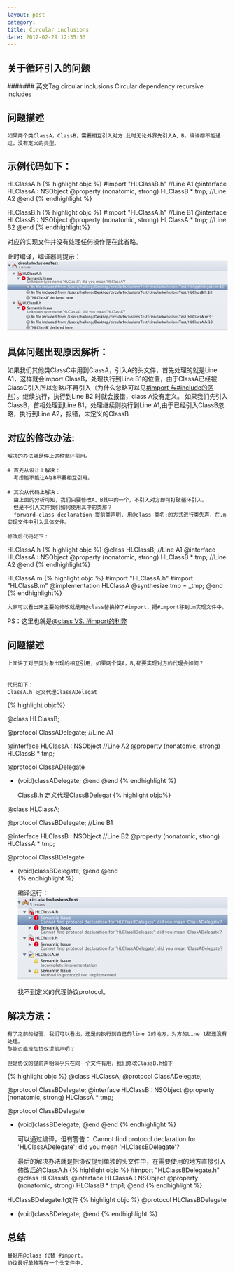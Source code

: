 ```yaml
---
layout: post
category: 
title: Circular inclusions
date: 2012-02-29 12:35:53
---
```


## 关于循环引入的问题

####### 英文Tag
	circular inclusions
	Circular dependency
  recursive includes

## 问题描述

    如果两个类ClassA，ClassB，需要相互引入对方.此时无论外界先引入A、B，编译都不能通过，没有定义的类型。

## 示例代码如下：

HLClassA.h
{% highlight objc %}
#import "HLClassB.h"                          //Line A1
@interface HLClassA : NSObject
@property (nonatomic, strong) HLClassB * tmp;  //Line A2
@end
{% endhighlight %}


HLClassB.h
{% highlight objc %}
#import "HLClassA.h"                          //Line B1
@interface HLClassB : NSObject
@property (nonatomic, strong) HLClassA * tmp; //Line B2
@end
{% endhighlight%}


对应的实现文件并没有处理任何操作便在此省略。

此时编译，编译器则提示：
![Image](/images/Debug/Debug_Circular_inclusions.png "编译器提示")


## 具体问题出现原因解析：
   如果我们其他类ClassC中用到ClassA，引入A的头文件，首先处理的就是Line
A1，这样就会import ClassB，处理执行到Line
B1的位置，由于ClassA已经被ClassC引入所以忽略/不再引入（为什么忽略可以见[#import
与#include的区别](http://stackoverflow.com/questions/439662/what-is-the-difference-between-import-and-include-in-objective-c)）。继续执行，执行到Line B2 时就会报错，class
A没有定义。
    如果我们先引入ClassB，首相处理到Line B1，处理继续则执行到Line
A1,由于已经引入ClassB忽略，执行到Line A2，报错，未定义的ClassB

## 对应的修改办法:
    解决的办法就是停止这种循环引用。

    # 首先从设计上解决：
      考虑能不能让A与B不要相互引用。

    # 其次从代码上解决：
      由上面的分析可知，我们只要修改A、B其中的一个，不引入对方即可打破循环引入。
      但是不引入文件我们如何使用其中的类那？
      forward-class declaration 提前类声明. 用@class 类名;的方式进行类失声，在.m实现文件中引入具体文件。

    修改后代码如下：
HLClassA.h
{% highlight objc %}
@class HLClassB;                                //Line A1
@interface HLClassA : NSObject
@property (nonatomic, strong) HLClassB * tmp;  //Line A2
@end
{% endhighlight%}

HLClassA.m
{% highlight objc %}
#import "HLClassA.h"
#import "HLClassB.m"
@implementation HLClassA
@synthesize tmp = _tmp;
@end
{% endhighlight%}

    大家可以看出来主要的修改就是用@class替换掉了#import，把#import移到.m实现文件中。
PS：这里也就是[@class VS. #import的利弊](http://stackoverflow.com/questions/322597/class-vs-import)

## 问题描述

	上面讲了对于类对象出现的相互引用，如果两个类A，B,都要实现对方的代理会如何？
	
	
	代码如下：
	ClassA.h 定义代理ClassADelegat
{% highlight objc%}

@class HLClassB;

@protocol ClassADelegate;						//Line A1

@interface HLClassA : NSObject<ClassBDelegate> //Line A2
@property (nonatomic, strong) HLClassB * tmp;

@protocol ClassADelegate						
- (void)classADelegate;
@end
@end
	{% endhighlight %}
	
	ClassB.h 定义代理ClassBDelegat
{% highlight objc%}

@class HLClassA;

@protocol ClassBDelegate;							//Line B1

@interface HLClassB : NSObject<ClassADelegate>	//Line B2
@property (nonatomic, strong) HLClassA * tmp;

@protocol ClassBDelegate
- (void)classBDelegate;
@end
@end	
{% endhighlight %}
	
	编译运行：
	![Image](/images/Debug/Debug_Circular_inclusions_delegate.png "代理循环")
	
	找不到定义的代理协议protocol。
	
## 解决方法：
	有了之前的经验，我们可以看出，还是的执行到自己的line 2的地方，对方的Line 1都还没有处理。
	那能否直接加协议提前声明？
	
	但是协议的提前声明似乎只在同一个文件有用，我们修改ClassB.h如下
	
{% highlight objc %}
@class HLClassA;
@protocol ClassADelegate;

@protocol ClassBDelegate;
@interface HLClassB : NSObject<ClassADelegate>
@property (nonatomic, strong) HLClassA * tmp;

@protocol ClassBDelegate
- (void)classBDelegate;
@end
@end
{% endhighlight %}

	可以通过编译，但有警告：
	Cannot find protocol declaration for 'HLClassADelegate'; did you mean 'HLClassBDelegate'?
	
	最后的解决办法就是把协议提到单独的头文件中，在需要使用的地方直接引入
修改后的ClassA.h
{% highlight objc %}
#import "HLClassBDelegate.h"
@class HLClassB;
@interface HLClassA : NSObject <HLClassBDelegate>
@property (nonatomic, strong) HLClassB * tmp1;
@end
{% endhighlight %}

HLClassBDelegate.h文件
{% highlight objc %}
@protocol HLClassBDelegate <NSObject>
- (void)classBDelegate;
@end
{% endhighlight %}




## 总结
	最好用@class 代替 #import.
	协议最好单独写在一个头文件中.
	
	